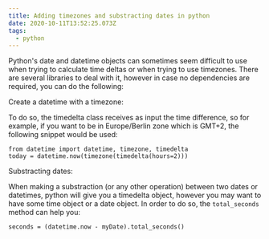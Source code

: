 ```yaml
---
title: Adding timezones and substracting dates in python
date: 2020-10-11T13:52:25.073Z
tags:
  - python
---
```

Python's date and datetime objects can sometimes seem difficult to use when trying to calculate time deltas or when trying to use timezones. There are several libraries to deal with it, however in case no dependencies are required, you can do the following:

Create a datetime with a timezone:

To do so, the timedelta class receives as input the time difference, so for example, if you want to be in Europe/Berlin zone which is GMT+2, the following snippet would be used:
```
from datetime import datetime, timezone, timedelta
today = datetime.now(timezone(timedelta(hours=2)))
```


Substracting dates:

When making a substraction (or any other operation) between two dates or datetimes, python will give you a timedelta object, however you may want to have some time object or a date object. In order to do so, the `total_seconds` method can help you:

```
seconds = (datetime.now - myDate).total_seconds()
